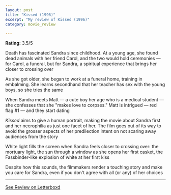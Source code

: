 ```yaml
---
layout: post
title: "Kissed (1996)"
excerpt: "My review of Kissed (1996)"
category: movie_review

---
```


**Rating:** 3.5/5

Death has fascinated Sandra since childhood. At a young age, she found dead animals with her friend Carol, and the two would hold ceremonies — for Carol, a funeral, but for Sandra, a spiritual experience that brings her closer to crossing over

As she got older, she began to work at a funeral home, training in embalming. She learns secondhand that her teacher has sex with the young boys, so she tries the same

When Sandra meets Matt — a cute boy her age who is a medical student — she confesses that she "makes love to corpses." Matt is intrigued — red flag #1 — and they start dating

<i>Kissed</i> aims to give a human portrait, making the movie about Sandra first and her necrophilia as just one facet of her. The film goes out of its way to avoid the grosser aspects of her predilection intent on not scaring away audiences from the story

White light fills the screen when Sandra feels closer to crossing over: the mortuary light, the sun through a window as she opens her first casket, the Fassbinder-like explosion of white at her first kiss

Despite how this sounds, the filmmakers render a touching story and make you care for Sandra, even if you don't agree with all (or any) of her choices

<hr>

[See Review on Letterboxd](https://boxd.it/4OUH9J)
